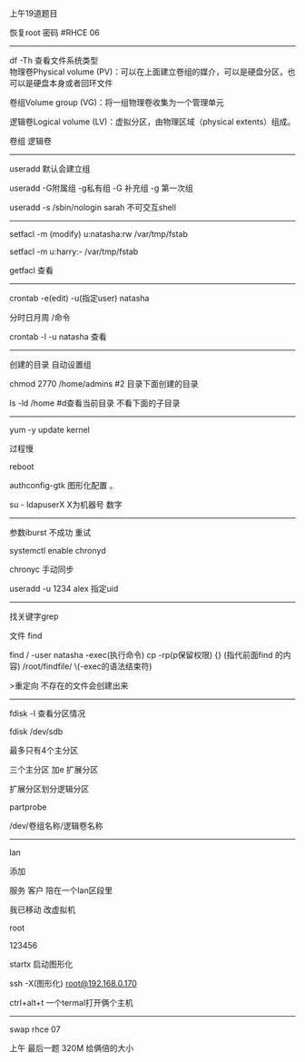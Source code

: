 上午19道题目

恢复root 密码  \#RHCE 06

---

df -Th 查看文件系统类型  
物理卷Physical volume \(PV\)：可以在上面建立卷组的媒介，可以是硬盘分区，也可以是硬盘本身或者回环文件

卷组Volume group \(VG\)：将一组物理卷收集为一个管理单元

逻辑卷Logical volume \(LV\)：虚拟分区，由物理区域（physical extents）组成。

卷组 逻辑卷

---

useradd 默认会建立组

useradd -G附属组 -g私有组        -G 补充组  -g 第一次组

useradd -s /sbin/nologin sarah 不可交互shell

---

setfacl -m \(modify\) u:natasha:rw /var/tmp/fstab

setfacl -m u:harry:- /var/tmp/fstab

getfacl 查看

---

crontab -e\(edit\) -u\(指定user\) natasha

分时日月周 /命令

crontab -l -u natasha 查看

---

创建的目录 自动设置组

chmod 2770 /home/admins  \#2  目录下面创建的目录

ls -ld /home    \#d查看当前目录 不看下面的子目录

---

yum -y update kernel

过程慢

reboot

authconfig-gtk 图形化配置 。

su - ldapuserX X为机器号 数字

---

参数iburst 不成功 重试

systemctl enable chronyd

chronyc 手动同步

useradd -u 1234 alex  指定uid

---

找关键字grep

文件 find

find / -user natasha -exec\(执行命令\) cp -rp\(p保留权限\) {} \(指代前面find 的内容\) /root/findfile/ \\(-exec的语法结束符\)

&gt;重定向 不存在的文件会创建出来

---

fdisk -l 查看分区情况

fdisk /dev/sdb

最多只有4个主分区

三个主分区 加e 扩展分区

扩展分区划分逻辑分区

partprobe

/dev/卷组名称/逻辑卷名称

---

lan

添加

服务  客户 陪在一个lan区段里

我已移动 改虚拟机

root

123456

startx 启动图形化

ssh -X\(图形化\) root@192.168.0.170

ctrl+alt+t  一个termal打开俩个主机

---

swap  rhce 07



上午 最后一题 320M  给俩倍的大小


